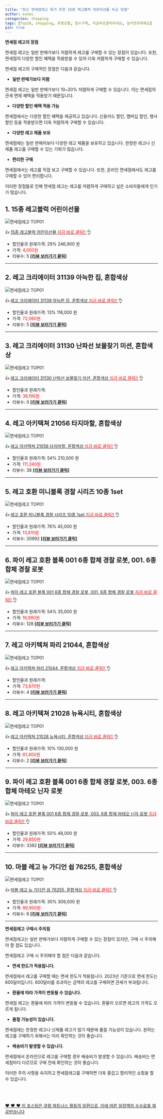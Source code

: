 ```yaml
---
title: "최신 면세점레고 특가 추천 15종 레고블럭 어린이선물 비교 장점"
author: eunmi.
categories: shopping
tags: [Top10, shopping, 유행상품, 필수구매, 지금바로클릭하세요, 놓치면후회해요]
pin: true
---
```

**면세점 레고의 장점**

면세점 레고는 일반 판매가보다 저렴하게 레고를 구매할 수 있는 장점이 있습니다. 또한, 면세점의 다양한 할인 혜택을 적용받을 수 있어 더욱 저렴하게 구매할 수 있습니다.

면세점 레고의 구체적인 장점은 다음과 같습니다.

* **일반 판매가보다 저렴**

면세점 레고는 일반 판매가보다 10~20% 저렴하게 구매할 수 있습니다. 이는 면세점의 관세 면제 혜택을 적용받기 때문입니다.

* **다양한 할인 혜택 적용 가능**

면세점에서는 다양한 할인 혜택을 제공하고 있습니다. 신용카드 할인, 멤버십 할인, 행사 할인 등을 적용받으면 더욱 저렴하게 구매할 수 있습니다.

* **다양한 레고 제품 보유**

면세점에는 일반 판매처보다 다양한 레고 제품을 보유하고 있습니다. 한정판 레고나 신제품 레고를 구매할 수 있는 기회가 많습니다.

* **편리한 구매**

면세점에서는 레고를 직접 보고 구매할 수 있습니다. 또한, 온라인 면세점에서도 레고를 구매할 수 있어 편리합니다.

이러한 장점들로 인해 면세점 레고는 레고를 저렴하게 구매하고 싶은 소비자들에게 인기가 많습니다.

   

## 1. 15종 레고블럭 어린이선물

![면세점레고 TOP01](https://thumbnail6.coupangcdn.com/thumbnails/remote/230x230ex/image/vendor_inventory/064d/60fc11fb8227e920b4e85ba4d08e6bbc12468333dc4419c7e02001ce4a4a.jpeg)


👍 [15종 레고블럭 어린이선물 <font color=red> 지금 바로 클릭!! </font> ](https://link.coupang.com/re/AFFSDP?lptag=AF3617701&subid=GithubCoopas&pageKey=7687323103&traceid=V0-153&itemId=20547572789&vendorItemId=87623943017) 👌 


- 할인율과 원래가격: 29%  246,900   원
- 가격: <span style='color:red'>4,000원</span>
- 리뷰수: 5  [**[리뷰 보러가기 클릭]**](https://link.coupang.com/re/AFFSDP?lptag=AF3617701&subid=GithubCoopas&pageKey=7687323103&traceid=V0-153&itemId=20547572789&vendorItemId=87623943017)

---


   

## 2. 레고 크리에이터 31139 아늑한 집, 혼합색상

![면세점레고 TOP01](https://thumbnail10.coupangcdn.com/thumbnails/remote/230x230ex/image/rs_quotation_api/ue7xc4el/f6171d71d0c54bad824e45fb58e9d007.png)


👍 [레고 크리에이터 31139 아늑한 집, 혼합색상 <font color=red> 지금 바로 클릭!! </font> ](https://link.coupang.com/re/AFFSDP?lptag=AF3617701&subid=GithubCoopas&pageKey=7134019418&traceid=V0-153&itemId=17895857567&vendorItemId=85058733127) 👌 


- 할인율과 원래가격: 13%  116,000   원
- 가격: <span style='color:red'>72,060원</span>
- 리뷰수: 5  [**[리뷰 보러가기 클릭]**](https://link.coupang.com/re/AFFSDP?lptag=AF3617701&subid=GithubCoopas&pageKey=7134019418&traceid=V0-153&itemId=17895857567&vendorItemId=85058733127)

---


   

## 3. 레고 크리에이터 31130 난파선 보물찾기 미션, 혼합색상

![면세점레고 TOP01](https://thumbnail10.coupangcdn.com/thumbnails/remote/230x230ex/image/retail/images/2022/05/24/9/7/209d3137-da89-4b40-ae3a-80bd2f44d47c.jpg)


👍 [레고 크리에이터 31130 난파선 보물찾기 미션, 혼합색상 <font color=red> 지금 바로 클릭!! </font> ](https://link.coupang.com/re/AFFSDP?lptag=AF3617701&subid=GithubCoopas&pageKey=6538635661&traceid=V0-153&itemId=14548367767&vendorItemId=81790729891) 👌 


- 할인율과 원래가격: 
- 가격: <span style='color:red'>36,190원</span>
- 리뷰수: 0  [**[리뷰 보러가기 클릭]**](https://link.coupang.com/re/AFFSDP?lptag=AF3617701&subid=GithubCoopas&pageKey=6538635661&traceid=V0-153&itemId=14548367767&vendorItemId=81790729891)

---


   

## 4. 레고 아키텍쳐 21056 타지마할, 혼합색상

![면세점레고 TOP01](https://thumbnail6.coupangcdn.com/thumbnails/remote/230x230ex/image/rs_quotation_api/akguljr4/ac0883ae626c46bb976abb6637a48259.jpg)


👍 [레고 아키텍쳐 21056 타지마할, 혼합색상 <font color=red> 지금 바로 클릭!! </font> ](https://link.coupang.com/re/AFFSDP?lptag=AF3617701&subid=GithubCoopas&pageKey=5613543585&traceid=V0-153&itemId=9077476414&vendorItemId=76363751843) 👌 


- 할인율과 원래가격: 54%  210,000   원
- 가격: <span style='color:red'>111,240원</span>
- 리뷰수: 38  [**[리뷰 보러가기 클릭]**](https://link.coupang.com/re/AFFSDP?lptag=AF3617701&subid=GithubCoopas&pageKey=5613543585&traceid=V0-153&itemId=9077476414&vendorItemId=76363751843)

---


   

## 5. 레고 호환 미니블록 경찰 시리즈 10종 1set

![면세점레고 TOP01](https://thumbnail9.coupangcdn.com/thumbnails/remote/230x230ex/image/vendor_inventory/eb8e/f9eccbebe299c22c5153689fa073d4824979d81023046b76ff0bd13a1016.jpg)


👍 [레고 호환 미니블록 경찰 시리즈 10종 1set <font color=red> 지금 바로 클릭!! </font> ](https://link.coupang.com/re/AFFSDP?lptag=AF3617701&subid=GithubCoopas&pageKey=7608208306&traceid=V0-153&itemId=20143140738&vendorItemId=87236488146) 👌 


- 할인율과 원래가격: 76%  45,000   원
- 가격: <span style='color:red'>13,810원</span>
- 리뷰수: 20992  [**[리뷰 보러가기 클릭]**](https://link.coupang.com/re/AFFSDP?lptag=AF3617701&subid=GithubCoopas&pageKey=7608208306&traceid=V0-153&itemId=20143140738&vendorItemId=87236488146)

---


   

## 6. 파이 레고 호환 블록 001 6종 합체 경찰 로봇, 001. 6종 합체 경찰 로봇

![면세점레고 TOP01](https://thumbnail8.coupangcdn.com/thumbnails/remote/230x230ex/image/vendor_inventory/ee23/90b130282c28a3733c880203a4fdd5b2a1f83c8b9f0edc78a89de2191d80.jpg)


👍 [파이 레고 호환 블록 001 6종 합체 경찰 로봇, 001. 6종 합체 경찰 로봇 <font color=red> 지금 바로 클릭!! </font> ](https://link.coupang.com/re/AFFSDP?lptag=AF3617701&subid=GithubCoopas&pageKey=2291900957&traceid=V0-153&itemId=3942780436&vendorItemId=82787214674) 👌 


- 할인율과 원래가격: 54%  35,000   원
- 가격: <span style='color:red'>16,990원</span>
- 리뷰수: 128  [**[리뷰 보러가기 클릭]**](https://link.coupang.com/re/AFFSDP?lptag=AF3617701&subid=GithubCoopas&pageKey=2291900957&traceid=V0-153&itemId=3942780436&vendorItemId=82787214674)

---


   

## 7. 레고 아키텍쳐 파리 21044, 혼합색상

![면세점레고 TOP01](https://thumbnail8.coupangcdn.com/thumbnails/remote/230x230ex/image/retail/images/2020/05/26/21/3/719e2aea-15e9-4d3e-8363-917d18c33fd1.jpg)


👍 [레고 아키텍쳐 파리 21044, 혼합색상 <font color=red> 지금 바로 클릭!! </font> ](https://link.coupang.com/re/AFFSDP?lptag=AF3617701&subid=GithubCoopas&pageKey=1649467789&traceid=V0-153&itemId=2810410903&vendorItemId=70770109186) 👌 


- 할인율과 원래가격: 
- 가격: <span style='color:red'>73,870원</span>
- 리뷰수: 4  [**[리뷰 보러가기 클릭]**](https://link.coupang.com/re/AFFSDP?lptag=AF3617701&subid=GithubCoopas&pageKey=1649467789&traceid=V0-153&itemId=2810410903&vendorItemId=70770109186)

---


   

## 8. 레고 아키텍쳐 21028 뉴욕시티, 혼합색상

![면세점레고 TOP01](https://thumbnail7.coupangcdn.com/thumbnails/remote/230x230ex/image/retail/images/2021/07/14/16/7/b2231398-ab1e-4777-ac85-321fdbca0eeb.jpg)


👍 [레고 아키텍쳐 21028 뉴욕시티, 혼합색상 <font color=red> 지금 바로 클릭!! </font> ](https://link.coupang.com/re/AFFSDP?lptag=AF3617701&subid=GithubCoopas&pageKey=5854494541&traceid=V0-153&itemId=10197775956&vendorItemId=77480339605) 👌 


- 할인율과 원래가격: 10%  130,000   원
- 가격: <span style='color:red'>61,400원</span>
- 리뷰수: 2  [**[리뷰 보러가기 클릭]**](https://link.coupang.com/re/AFFSDP?lptag=AF3617701&subid=GithubCoopas&pageKey=5854494541&traceid=V0-153&itemId=10197775956&vendorItemId=77480339605)

---


   

## 9. 파이 레고 호환 블록 001 6종 합체 경찰 로봇, 003. 6종 합체 마테오 닌자 로봇

![면세점레고 TOP01](https://thumbnail10.coupangcdn.com/thumbnails/remote/230x230ex/image/vendor_inventory/e7fb/fa48419bf11176932feee045adec622f5c18fed010e4f6d6e5e078876b05.jpg)


👍 [파이 레고 호환 블록 001 6종 합체 경찰 로봇, 003. 6종 합체 마테오 닌자 로봇 <font color=red> 지금 바로 클릭!! </font> ](https://link.coupang.com/re/AFFSDP?lptag=AF3617701&subid=GithubCoopas&pageKey=2291900957&traceid=V0-153&itemId=3942780438&vendorItemId=82786841842) 👌 


- 할인율과 원래가격: 50%  48,000   원
- 가격: <span style='color:red'>29,850원</span>
- 리뷰수: 3382  [**[리뷰 보러가기 클릭]**](https://link.coupang.com/re/AFFSDP?lptag=AF3617701&subid=GithubCoopas&pageKey=2291900957&traceid=V0-153&itemId=3942780438&vendorItemId=82786841842)

---


   

## 10. 마블 레고 뉴 가디언 쉽 76255, 혼합색상

![면세점레고 TOP01](https://thumbnail7.coupangcdn.com/thumbnails/remote/230x230ex/image/retail/images/2023/03/16/11/0/8a31135f-c648-4cc6-bbcd-301999dc0229.png)


👍 [마블 레고 뉴 가디언 쉽 76255, 혼합색상 <font color=red> 지금 바로 클릭!! </font> ](https://link.coupang.com/re/AFFSDP?lptag=AF3617701&subid=GithubCoopas&pageKey=7205076608&traceid=V0-153&itemId=18220217288&vendorItemId=85367952334) 👌 


- 할인율과 원래가격: 30%  309,000   원
- 가격: <span style='color:red'>89,900원</span>
- 리뷰수: 6  [**[리뷰 보러가기 클릭]**](https://link.coupang.com/re/AFFSDP?lptag=AF3617701&subid=GithubCoopas&pageKey=7205076608&traceid=V0-153&itemId=18220217288&vendorItemId=85367952334)

---
**면세점레고 구매시 주의점**

면세점레고는 일반 판매가보다 저렴하게 구매할 수 있는 장점이 있지만, 구매 시 주의해야 할 점도 있습니다.

면세점레고 구매 시 주의해야 할 점은 다음과 같습니다.

* **면세 한도가 적용됩니다.**

면세점에서 레고를 구매할 때는 면세 한도가 적용됩니다. 2023년 기준으로 면세 한도는 600달러입니다. 600달러를 초과하는 금액의 레고를 구매하면 관세가 부과됩니다.

* **환율에 따라 가격이 변동될 수 있습니다.**

면세점 레고는 환율에 따라 가격이 변동될 수 있습니다. 환율이 오르면 레고의 가격도 오르게 됩니다.

* **품절 가능성이 있습니다.**

면세점에는 한정판 레고나 신제품 레고가 많기 때문에 품절 가능성이 있습니다. 원하는 레고를 구매하기 위해서는 미리 확인하는 것이 좋습니다.

* **배송비가 발생할 수 있습니다.**

면세점에서 온라인으로 레고를 구매할 경우 배송비가 발생할 수 있습니다. 배송비는 면세점마다 다르므로 구매 전에 확인하는 것이 좋습니다.

이러한 주의 사항을 숙지하고 면세점레고를 구매하면 더욱 즐겁고 합리적인 쇼핑을 할 수 있습니다.<br><br><br><br><br> [ ❤ ❤ ❤ 이 포스팅은 쿠팡 파트너스 활동의 일환으로, 이에 따른 일정액의 수수료를 제공받습니다](https://link.coupang.com/a/bcEFyh)